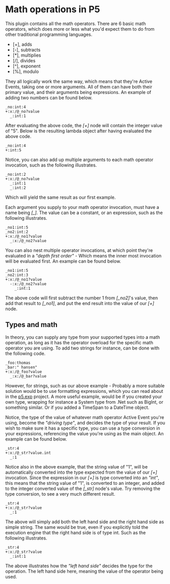 ﻿Math operations in P5
========

This plugin contains all the math operators. There are 6 basic math operators, which does more or less what you'd expect them to
do from other traditional programming languages.

* [+], adds
* [-], subtracts
* [\*], multiplies
* [/], divides
* [\^], exponent
* [%], modulo

They all logically work the same way, which means that they're Active Events, taking one or more arguments. All of them can have both
their primary value, and their arguments being expressions. An example of adding two numbers can be found below.

```
_no:int:4
+:x:/@_no?value
  _:int:1
```

After evaluating the above code, the *[+]* node will contain the integer value of "5". Below is the resulting lambda object after having evaluated
the above code.

```
_no:int:4
+:int:5
```

Notice, you can also add up multiple arguments to each math operator invocation, such as the following illustrates.

```
_no:int:2
+:x:/@_no?value
  _:int:1
  _:int:2
```

Which will yield the same result as our first example.

Each argument you supply to your math operator invocation, must have a name being *[_]*. The value can be a constant, or an expression, such as 
the following illustrates.

```
_no1:int:5
_no2:int:2
+:x:/@_no1?value
  _:x:/@_no2?value
```

You can also nest multiple operator invocations, at which point they're evaluated in a _"depth first order"_ - Which means the inner most invocation will
be evaluated first. An example can be found below.

```
_no1:int:5
_no2:int:3
+:x:/@_no1?value
  -:x:/@_no2?value
    _:int:1
```

The above code will first subtract the number 1 from *[_no2]*'s value, then add that result to *[_no1]*, and put the end result into the value of 
our *[+]* node.

## Types and math

In theory, you can supply any type from your supported types into a math operation, as long as it has the operator overload for the specific
math operator you are using. To add two strings for instance, can be done with the following code.

```
_foo:thomas
_bar:" hansen"
+:x:/@_foo?value
  _:x:/@_bar?value
```

However, for strings, such as our above example - Probably a more suitable solution would be to use formatting expressions, which you can read about
in the [p5.exp](../../core/p5.exp#formatting-expressions) project. A more useful example, would be if you created your own type, wrapping for instance
a System type from .Net such as BigInt, or something similar. Or if you added a TimeSpan to a DateTime object.

Notice, the type of the value of whatever math operator Active Event you're using, become the _"driving type"_, and decides the type of your result. If
you wish to make sure it has a specific type, you can use a type conversion in your expressions, referencing the value you're using as the main object.
An example can be found below.

```
_str:4
+:x:/@_str?value.int
  _:1
```

Notice also in the above example, that the string value of "1", will be automatically converted into the type expected from the value of 
our *[+]* invocation. Since the expression in our *[+]* is type converted into an _"int"_, this means that the string value of "1", is converted
to an integer, and added to the integer converted value of the *[_str]* node's value. Try removing the type conversion, to see a very much different
result.

```
_str:4
+:x:/@_str?value
  _:1
```

The above will simply add both the left hand side and the right hand side as simple string. The same would be true, even if you explicitly
told the execution engine that the right hand side is of type int. Such as the following illustrates.

```
_str:4
+:x:/@_str?value
  _:int:1
```

The above illustrates how the _"left hand side"_ decides the type for the operation. The left hand side here, meaning the value of the operator
being used.
